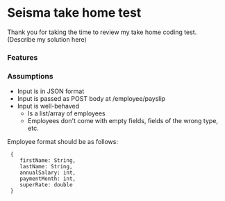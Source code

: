 # Seisma take home test

Thank you for taking the time to review my take home coding test. 
(Describe my solution here)

### Features

### Assumptions

- Input is in JSON format
- Input is passed as POST body at /employee/payslip
- Input is well-behaved
  - Is a list/array of employees
  - Employees don't come with empty fields, fields of the wrong type, etc.

Employee format should be as follows:
```
 {
    firstName: String,
    lastName: String,
    annualSalary: int,
    paymentMonth: int,
    superRate: double
 }
```